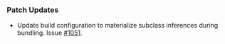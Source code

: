 ### Patch Updates

- Update build configuration to materialize subclass inferences during bundling. Issue [#1051](https://github.com/semanticarts/gist/issues/1051).
